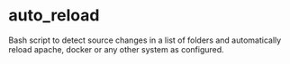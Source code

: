 # auto_reload

Bash script to detect source changes in a list of folders and automatically reload apache, docker or any other system as configured.
